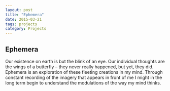 ```yaml
---
layout: post
title: "Ephemera" 
date: 2015-03-21 
tags: projects 
category: Projects 
---
```


## Ephemera

Our existence on earth is but the blink of an eye. Our individual thoughts are the wings of a butterfly – they never really happened, but yet, they did. Ephemera is an exploration of these fleeting creations in my mind. Through constant recording of the imagery that appears in front of me I might in the long term begin to understand the modulations of the way my mind thinks.
